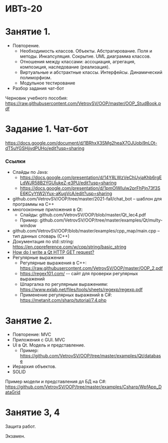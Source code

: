 # ИВТз-20

# Занятие 1. 
- Повторение. 
  - Необходимость классов. Объекты. Абстрагирование. Поля и методы. Инкапсуляция. Сокрытие. UML диаграмма классов.
  - Отношения между классами: ассоциация, агрегация, композиция, наследование (реализация). 
  - Виртуальные и абстрактные классы. Интерфейсы. Динамический полиморфизм.
  - Модульное тестирование
- Разбор задания чат-бот


Черновик учебного пособия: https://raw.githubusercontent.com/VetrovSV/OOP/master/OOP_StudBook.pdf


# Задание 1. Чат-бот
https://docs.google.com/document/d/1BRhxX3SMg2heaX7OJUobi9nLOt-dT5uYGSHjjydPUHo/edit?usp=sharing

### Ссылки
- Слайды по Java:
    - https://docs.google.com/presentation/d/14Y8LWzVeChUyjaKhb6rgELdWJR58B2YGUIukeZ-e3PU/edit?usp=sharing
    - https://docs.google.com/presentation/d/1pmOlWlulw2prFhPjn73f3SE6KCyYtW2jYux-aKugVcA/edit?usp=sharing
- github.com/VetrovSV/OOP/tree/master/2021-fall/chat_bot – шаблон для программы на C++
- многооконные приложения в Qt:
  - Слайды: github.com/VetrovSV/OOP/blob/master/Qt_lec4.pdf
  - Пример: github.com/VetrovSV/OOP/tree/master/examples/Qt/multy-window
- github.com/VetrovSV/OOP/blob/master/examples/cpp_map/main.cpp – тип данных словарь (С++)
- Документация по std::string: https://en.cppreference.com/w/cpp/string/basic_string
- [How do I write a Qt HTTP GET request?](https://stackoverflow.com/questions/46943134/how-do-i-write-a-qt-http-get-%20request)
- Регулярные выражения
  - Регулярные выражения в C++: https://raw.githubusercontent.com/VetrovSV/OOP/master/OOP_2.pdf
  - https://regex101.com/ -- сайт для проверки регулярных выражений
  - Шпаргалка по регулярным выражениям: https://www.exlab.net/files/tools/sheets/regexp/regexp.pdf
  - Применение регулярных выражений в C#: https://metanit.com/sharp/tutorial/7.4.php


# Занятие 2. 
- Повторение: MVC
- Приложения с GUI. MVC
- UI в Qt. Модель и представление.
  - Пример: https://github.com/VetrovSV/OOP/tree/master/examples/Qt/database
- Иерархия объектов.
- SOLID

Пример модели и представления дл БД на C#: https://github.com/VetrovSV/OOP/tree/master/examples/Csharp/WpfApp_DataGrid


# Занятие 3, 4
Защита работ.

Экзамен.
